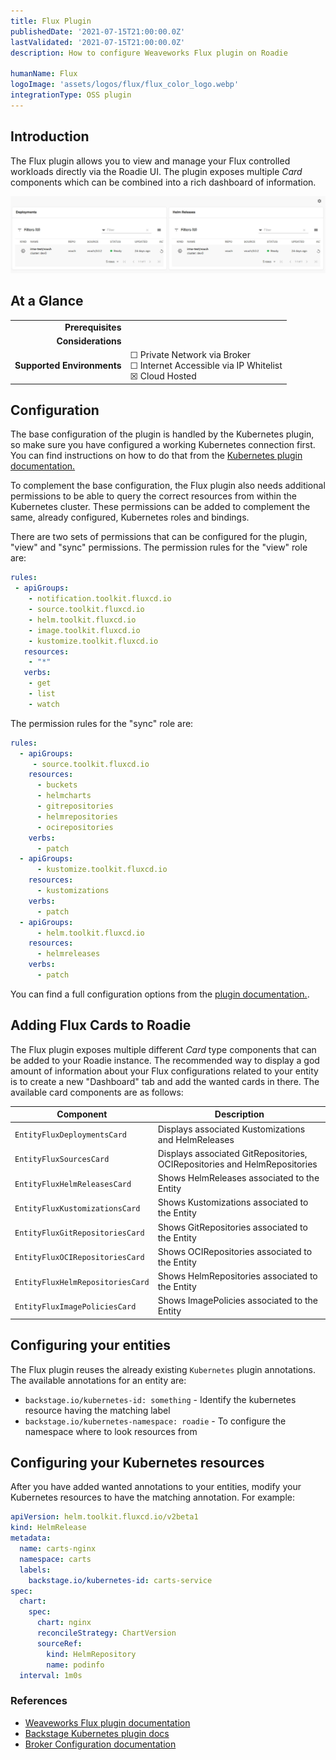 ```yaml
---
title: Flux Plugin
publishedDate: '2021-07-15T21:00:00.0Z'
lastValidated: '2021-07-15T21:00:00.0Z'
description: How to configure Weaveworks Flux plugin on Roadie

humanName: Flux
logoImage: 'assets/logos/flux/flux_color_logo.webp'
integrationType: OSS plugin
---
```


## Introduction

The Flux plugin allows you to view and manage your Flux controlled workloads directly via the Roadie UI. The plugin exposes multiple _Card_ components which can be combined into a rich dashboard of information. 

![Two cards from Flux plugin displaying information](./two-flux-cards.webp)

## At a Glance
| | |
|---: | --- |
| **Prerequisites** |  |
| **Considerations** |  |
| **Supported Environments** | ☐ Private Network via Broker <br /> ☐ Internet Accessible via IP Whitelist <br /> ☒ Cloud Hosted |

## Configuration

The base configuration of the plugin is handled by the Kubernetes plugin, so make sure you have configured a working Kubernetes connection first. You can find instructions on how to do that from the [Kubernetes plugin documentation.](/docs/integrations/kubernetes/)  

To complement the base configuration, the Flux plugin also needs additional permissions to be able to query the correct resources from within the Kubernetes cluster. These permissions can be added to complement the same, already configured, Kubernetes roles and bindings.

There are two sets of permissions that can be configured for the plugin, "view" and "sync" permissions. The permission rules for the "view" role are:

```yaml
rules:
 - apiGroups:
    - notification.toolkit.fluxcd.io
    - source.toolkit.fluxcd.io
    - helm.toolkit.fluxcd.io
    - image.toolkit.fluxcd.io
    - kustomize.toolkit.fluxcd.io
   resources:
    - "*"
   verbs:
    - get
    - list
    - watch
```

The permission rules for the "sync" role are:

```yaml
rules:
  - apiGroups:
     - source.toolkit.fluxcd.io
    resources:
      - buckets
      - helmcharts
      - gitrepositories
      - helmrepositories
      - ocirepositories
    verbs:
      - patch
  - apiGroups:
      - kustomize.toolkit.fluxcd.io
    resources:
      - kustomizations
    verbs:
      - patch
  - apiGroups:
      - helm.toolkit.fluxcd.io
    resources:
      - helmreleases
    verbs:
      - patch
```


You can find a full configuration options from the [plugin documentation.](https://github.com/weaveworks/weaveworks-backstage/tree/main/plugins/backstage-plugin-flux#readme).



## Adding Flux Cards to Roadie

The Flux plugin exposes multiple different _Card_ type components that can be added to your Roadie instance. The recommended way to display a god amount of information about your Flux configurations related to your entity is to create a new "Dashboard" tab and add the wanted cards in there. The available card components are as follows:

| Component                        | Description                                                               |
|----------------------------------|---------------------------------------------------------------------------|
| `EntityFluxDeploymentsCard`      | Displays associated Kustomizations and HelmReleases                       |
| `EntityFluxSourcesCard`          | Displays associated GitRepositories, OCIRepositories and HelmRepositories |
| `EntityFluxHelmReleasesCard`     | Shows HelmReleases associated to the Entity                               |
| `EntityFluxKustomizationsCard`   | Shows Kustomizations associated to the Entity                             |
| `EntityFluxGitRepositoriesCard`  | Shows GitRepositories associated to the Entity                            |
| `EntityFluxOCIRepositoriesCard`  | Shows OCIRepositories associated to the Entity                            |
| `EntityFluxHelmRepositoriesCard` | Shows HelmRepositories associated to the Entity                           |
| `EntityFluxImagePoliciesCard`    | Shows ImagePolicies associated to the Entity                              |


## Configuring your entities

The Flux plugin reuses the already existing `Kubernetes` plugin annotations. The available annotations for an entity are:
* `backstage.io/kubernetes-id: something` - Identify the kubernetes resource having the matching label
* `backstage.io/kubernetes-namespace: roadie` - To configure the namespace where to look resources from

## Configuring your Kubernetes resources

After you have added wanted annotations to your entities, modify your Kubernetes resources to have the matching annotation. For example:

```yaml
apiVersion: helm.toolkit.fluxcd.io/v2beta1
kind: HelmRelease
metadata:
  name: carts-nginx
  namespace: carts
  labels:
    backstage.io/kubernetes-id: carts-service
spec:
  chart:
    spec:
      chart: nginx
      reconcileStrategy: ChartVersion
      sourceRef:
        kind: HelmRepository
        name: podinfo
  interval: 1m0s
```


### References
* [Weaveworks Flux plugin documentation](https://github.com/weaveworks/weaveworks-backstage/tree/main/plugins/backstage-plugin-flux#readme)
* [Backstage Kubernetes plugin docs](https://backstage.io/docs/features/kubernetes/configuration#common-backstageiokubernetes-id-label)
* [Broker Configuration documentation](/docs/integrations/broker)
